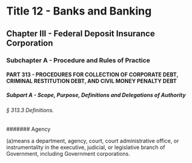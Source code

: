 
# Title 12 - Banks and Banking
## Chapter III - Federal Deposit Insurance Corporation
### Subchapter A - Procedure and Rules of Practice
#### PART 313 - PROCEDURES FOR COLLECTION OF CORPORATE DEBT, CRIMINAL RESTITUTION DEBT, AND CIVIL MONEY PENALTY DEBT
##### Subpart A - Scope, Purpose, Definitions and Delegations of Authority
###### § 313.3 Definitions.
####### Agency

(a)means a department, agency, court, court administrative office, or instrumentality in the executive, judicial, or legislative branch of Government, including Government corporations.
